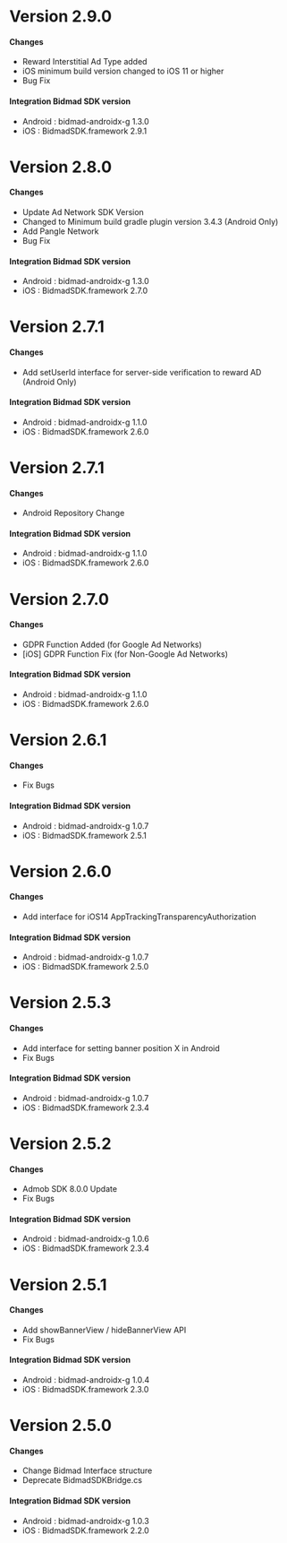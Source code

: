 # Version 2.9.0
#### Changes
- Reward Interstitial Ad Type added
- iOS minimum build version changed to iOS 11 or higher
- Bug Fix
#### Integration Bidmad SDK version
- Android : bidmad-androidx-g 1.3.0
- iOS : BidmadSDK.framework 2.9.1

# Version 2.8.0
#### Changes
- Update Ad Network SDK Version
- Changed to Minimum build gradle plugin version 3.4.3 (Android Only)
- Add Pangle Network
- Bug Fix 
#### Integration Bidmad SDK version
- Android : bidmad-androidx-g 1.3.0
- iOS : BidmadSDK.framework 2.7.0

# Version 2.7.1
#### Changes
- Add setUserId interface for server-side verification to reward AD (Android Only)
#### Integration Bidmad SDK version
- Android : bidmad-androidx-g 1.1.0
- iOS : BidmadSDK.framework 2.6.0

# Version 2.7.1
#### Changes
- Android Repository Change
#### Integration Bidmad SDK version
- Android : bidmad-androidx-g 1.1.0
- iOS : BidmadSDK.framework 2.6.0

# Version 2.7.0
#### Changes
- GDPR Function Added (for Google Ad Networks)
- [iOS] GDPR Function Fix (for Non-Google Ad Networks)
#### Integration Bidmad SDK version
- Android : bidmad-androidx-g 1.1.0
- iOS : BidmadSDK.framework 2.6.0

# Version 2.6.1
#### Changes
- Fix Bugs
#### Integration Bidmad SDK version 
- Android : bidmad-androidx-g 1.0.7
- iOS : BidmadSDK.framework 2.5.1

# Version 2.6.0
#### Changes
- Add interface for iOS14 AppTrackingTransparencyAuthorization
#### Integration Bidmad SDK version 
- Android : bidmad-androidx-g 1.0.7
- iOS : BidmadSDK.framework 2.5.0

# Version 2.5.3
#### Changes
- Add interface for setting banner position X in Android
- Fix Bugs
#### Integration Bidmad SDK version 
- Android : bidmad-androidx-g 1.0.7
- iOS : BidmadSDK.framework 2.3.4

# Version 2.5.2
#### Changes
- Admob SDK 8.0.0 Update
- Fix Bugs
#### Integration Bidmad SDK version 
- Android : bidmad-androidx-g 1.0.6
- iOS : BidmadSDK.framework 2.3.4

# Version 2.5.1
#### Changes
- Add showBannerView / hideBannerView API
- Fix Bugs
#### Integration Bidmad SDK version 
- Android : bidmad-androidx-g 1.0.4
- iOS : BidmadSDK.framework 2.3.0

# Version 2.5.0
#### Changes
- Change Bidmad Interface structure
- Deprecate BidmadSDKBridge.cs
#### Integration Bidmad SDK version 
- Android : bidmad-androidx-g 1.0.3
- iOS : BidmadSDK.framework 2.2.0
